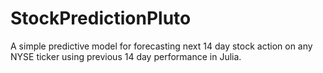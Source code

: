 # StockPredictionPluto
A simple predictive model for forecasting next 14 day stock action on any NYSE ticker using previous 14 day performance in Julia.
